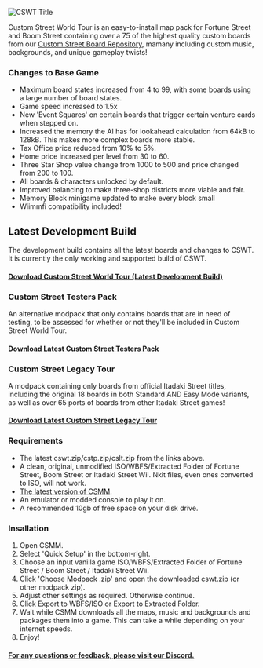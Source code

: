 ![CSWT Title](https://fortunestreetmodding.github.io/images/CustomStreetWorldTourTitle.webp)

Custom Street World Tour is an easy-to-install map pack for Fortune Street and Boom Street containing over a 75 of the highest quality custom boards from our [Custom Street Board Repository](https://fortunestreetmodding.github.io/maps), mamany including custom music, backgrounds, and unique gameplay twists!

### Changes to Base Game

- Maximum board states increased from 4 to 99, with some boards using a large number of board states.
- Game speed increased to 1.5x
- New 'Event Squares' on certain boards that trigger certain venture cards when stepped on.
- Increased the memory the AI has for lookahead calculation from 64kB to 128kB. This makes more complex boards more stable.
- Tax Office price reduced from 10% to 5%.
- Home price increased per level from 30 to 60.
- Three Star Shop value change from 1000 to 500 and price changed from 200 to 100.
- All boards & characters unlocked by default.
- Improved balancing to make three-shop districts more viable and fair.
- Memory Block minigame updated to make every block small
- Wiimmfi compatibility included!


## Latest Development Build

The development build contains all the latest boards and changes to CSWT. It is currently the only working and supported build of CSWT.

#### [Download Custom Street World Tour (Latest Development Build)](https://nikkums.io/cswt/Modpacks/cswt.zip)

### Custom Street Testers Pack

An alternative modpack that only contains boards that are in need of testing, to be assessed for whether or not they'll be included in Custom Street World Tour.

#### [Download Latest Custom Street Testers Pack](https://nikkums.io/cswt/Modpacks/cstp.zip)

### Custom Street Legacy Tour

A modpack containing only boards from official Itadaki Street titles, including the original 18 boards in both Standard AND Easy Mode variants, as well as over 65 ports of boards from other Itadaki Street games!

#### [Download Latest Custom Street Legacy Tour](https://nikkums.io/cswt/Modpacks/cslt.zip)

### Requirements

- The latest cswt.zip/cstp.zip/cslt.zip from the links above.
- A clean, original, unmodified ISO/WBFS/Extracted Folder of Fortune Street, Boom Street or Itadaki Street Wii. Nkit files, even ones converted to ISO, will not work.
- [The latest version of CSMM](https://github.com/FortuneStreetModding/csmm-qt/releases/latest).
- An emulator or modded console to play it on.
- A recommended 10gb of free space on your disk drive.

### Insallation

1. Open CSMM.
2. Select 'Quick Setup' in the bottom-right.
3. Choose an input vanilla game ISO/WBFS/Extracted Folder of Fortune Street / Boom Street / Itadaki Street Wii.
4. Click 'Choose Modpack .zip' and open the downloaded cswt.zip (or other modpack zip).
5. Adjust other settings as required. Otherwise continue.
6. Click Export to WBFS/ISO or Export to Extracted Folder.
7. Wait while CSMM downloads all the maps, music and backgrounds and packages them into a game. This can take a while depending on your internet speeds.
8. Enjoy!

#### [For any questions or feedback, please visit our Discord.](https://discord.gg/DE9Hn7T)
